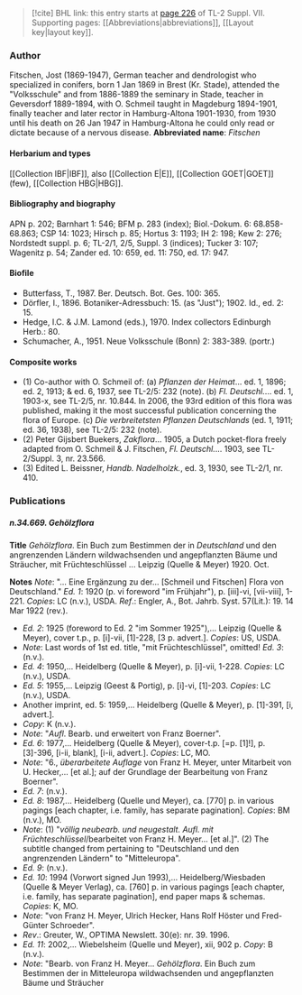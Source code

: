 > [!cite] BHL link: this entry starts at [page 226](https://www.biodiversitylibrary.org/page/33259730) of TL-2 Suppl. VII.
> Supporting pages: [[Abbreviations|abbreviations]], [[Layout key|layout key]].

### Author

Fitschen, Jost (1869-1947), German teacher and dendrologist who specialized in conifers, born 1 Jan 1869 in Brest (Kr. Stade), attended the "Volksschule" and from 1886-1889 the seminary in Stade, teacher in Geversdorf 1889-1894, with O. Schmeil taught in Magdeburg 1894-1901, finally teacher and later rector in Hamburg-Altona 1901-1930, from 1930 until his death on 26 Jan 1947 in Hamburg-Altona he could only read or dictate because of a nervous disease. 
**Abbreviated name**: *Fitschen*

#### Herbarium and types

[[Collection IBF|IBF]], also [[Collection E|E]], [[Collection GOET|GOET]] (few), [[Collection HBG|HBG]].

#### Bibliography and biography

APN p. 202; Barnhart 1: 546; BFM p. 283 (index); Biol.-Dokum. 6: 68.858-68.863; CSP 14: 1023; Hirsch p. 85; Hortus 3: 1193; IH 2: 198; Kew 2: 276; Nordstedt suppl. p. 6; TL-2/1, 2/5, Suppl. 3 (indices); Tucker 3: 107; Wagenitz p. 54; Zander ed. 10: 659, ed. 11: 750, ed. 17: 947.

#### Biofile

- Butterfass, T., 1987. Ber. Deutsch. Bot. Ges. 100: 365.
- Dörfler, I., 1896. Botaniker-Adressbuch: 15. (as "Just"); 1902. Id., ed. 2: 15.
- Hedge, I.C. & J.M. Lamond (eds.), 1970. Index collectors Edinburgh Herb.: 80.
- Schumacher, A., 1951. Neue Volksschule (Bonn) 2: 383-389. (portr.)

#### Composite works

- (1) Co-author with O. Schmeil of:
(a) *Pflanzen der Heimat*... ed. 1, 1896; ed. 2, 1913; & ed. 6, 1937, see TL-2/5: 232 (note).
(b) *Fl. Deutschl.*... ed. 1, 1903-x, see TL-2/5, nr. 10.844. In 2006, the 93rd edition of this flora was published, making it the most successful publication concerning the flora of Europe.
(c) *Die verbreitetsten Pflanzen Deutschlands* (ed. 1, 1911; ed. 36, 1938), see TL-2/5: 232 (note).
- (2) Peter Gijsbert Buekers, *Zakflora*... 1905, a Dutch pocket-flora freely adapted from O. Schmeil & J. Fitschen, *Fl. Deutschl.*... 1903, see TL-2/Suppl. 3, nr. 23.566.
- (3) Edited L. Beissner, *Handb. Nadelholzk.*, ed. 3, 1930, see TL-2/1, nr. 410.

### Publications

##### n.34.669. Gehölzflora

**Title**
*Gehölzflora*. Ein Buch zum Bestimmen der in *Deutschland* und den angrenzenden Ländern wildwachsenden und angepflanzten Bäume und Sträucher, mit Früchteschlüssel ... Leipzig (Quelle & Meyer) 1920. Oct.

**Notes**
*Note*: "... Eine Ergänzung zu der... \[Schmeil und Fitschen\] Flora von Deutschland."
*Ed. 1*: 1920 (p. vi foreword "im Frühjahr"), p. \[iii\]-vi, \[vii-viii\], 1-221. *Copies*: LC (n.v.), USDA.
*Ref*.: Engler, A., Bot. Jahrb. Syst. 57(Lit.): 19. 14 Mar 1922 (rev.).
- *Ed. 2*: 1925 (foreword to Ed. 2 "im Sommer 1925"),... Leipzig (Quelle & Meyer), cover t.p., p. \[i\]-vii, \[1\]-228, \[3 p. advert.\]. *Copies*: US, USDA.
- *Note*: Last words of 1st ed. title, "mit Früchteschlüssel", omitted! *Ed. 3*: (n.v.).
- *Ed. 4*: 1950,... Heidelberg (Quelle & Meyer), p. \[i\]-vii, 1-228. *Copies*: LC (n.v.), USDA.
- *Ed. 5*: 1955,... Leipzig (Geest & Portig), p. \[i\]-vi, \[1\]-203. *Copies*: LC (n.v.), USDA.
- Another imprint, ed. 5: 1959,... Heidelberg (Quelle & Meyer), p. \[1\]-391, \[i, advert.\].
- *Copy*: K (n.v.).
- *Note*: "*Aufl*. Bearb. und erweitert von Franz Boerner".
- *Ed. 6*: 1977,... Heidelberg (Quelle & Meyer), cover-t.p. \[=p. \[1\]!\], p. \[3\]-396, \[i-ii, blank\], \[i-ii, advert.\]. *Copies*: LC, MO.
- *Note*: "6., *überarbeitete Auflage* von Franz H. Meyer, unter Mitarbeit von U. Hecker,... \[et al.\]; auf der Grundlage der Bearbeitung von Franz Boerner".
- *Ed. 7*: (n.v.).
- *Ed. 8*: 1987,... Heidelberg (Quelle und Meyer), ca. \[770\] p. in various pagings \[each chapter, i.e. family, has separate pagination\]. *Copies*: BM (n.v.), MO.
- *Note*: (1) "*völlig neubearb. und neugestalt. Aufl. mit Früchteschlüssel*/bearbeitet von Franz H. Meyer... \[et al.\]". (2) The subtitle changed from pertaining to "Deutschland und den angrenzenden Ländern" to "Mitteleuropa".
- *Ed. 9*: (n.v.).
- *Ed. 10*: 1994 (Vorwort signed Jun 1993),... Heidelberg/Wiesbaden (Quelle & Meyer Verlag), ca. \[760\] p. in various pagings \[each chapter, i.e. family, has separate pagination\], end paper maps & schemas. *Copies*: K, MO.
- *Note*: "von Franz H. Meyer, Ulrich Hecker, Hans Rolf Höster und Fred-Günter Schroeder".
- *Rev*.: Greuter, W., OPTIMA Newslett. 30(e): nr. 39. 1996.
- *Ed. 11*: 2002,... Wiebelsheim (Quelle und Meyer), xii, 902 p. *Copy*: B (n.v.).
- *Note*: "Bearb. von Franz H. Meyer... *Gehölzflora*. Ein Buch zum Bestimmen der in Mitteleuropa wildwachsenden und angepflanzten Bäume und Sträucher

